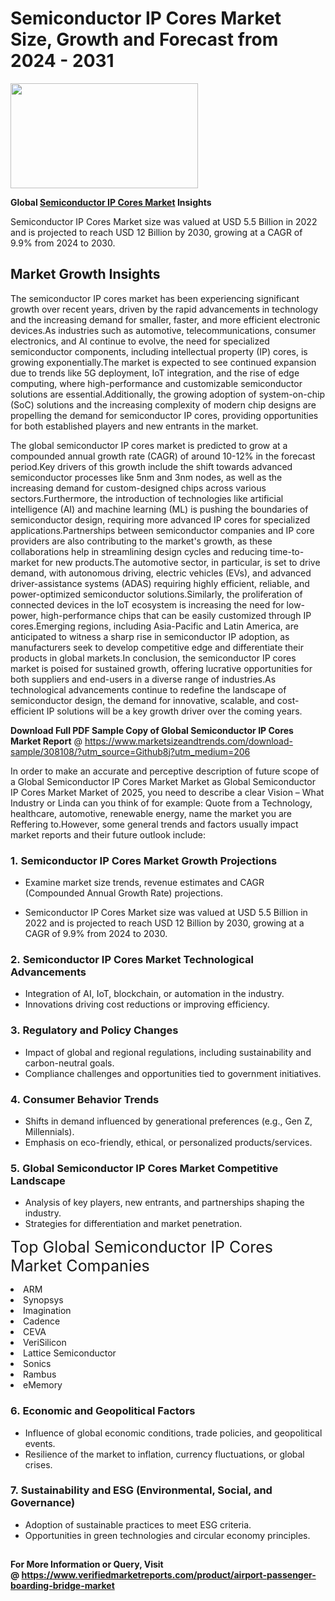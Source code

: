 <H1>Semiconductor IP Cores Market Size, Growth and Forecast from 2024 - 2031</H1><img class="aligncenter size-medium wp-image-584254" src="https://thirdeyenews.in/wp-content/uploads/2024/09/Global-Market-Research-300x168.jpeg" alt="" width="300" height="168" /><p><strong>Global&nbsp;<a href="https://www.marketsizeandtrends.com/download-sample/308108/?utm_source=Github8j?utm_medium=206">Semiconductor IP Cores Market</a> Insights</strong></p><p>Semiconductor IP Cores Market size was valued at USD 5.5 Billion in 2022 and is projected to reach USD 12 Billion by 2030, growing at a CAGR of 9.9% from 2024 to 2030.</p><p><h2>Market Growth Insights</h2> <p>The semiconductor IP cores market has been experiencing significant growth over recent years, driven by the rapid advancements in technology and the increasing demand for smaller, faster, and more efficient electronic devices.As industries such as automotive, telecommunications, consumer electronics, and AI continue to evolve, the need for specialized semiconductor components, including intellectual property (IP) cores, is growing exponentially.The market is expected to see continued expansion due to trends like 5G deployment, IoT integration, and the rise of edge computing, where high-performance and customizable semiconductor solutions are essential.Additionally, the growing adoption of system-on-chip (SoC) solutions and the increasing complexity of modern chip designs are propelling the demand for semiconductor IP cores, providing opportunities for both established players and new entrants in the market.</p> <p>The global semiconductor IP cores market is predicted to grow at a compounded annual growth rate (CAGR) of around 10-12% in the forecast period.Key drivers of this growth include the shift towards advanced semiconductor processes like 5nm and 3nm nodes, as well as the increasing demand for custom-designed chips across various sectors.Furthermore, the introduction of technologies like artificial intelligence (AI) and machine learning (ML) is pushing the boundaries of semiconductor design, requiring more advanced IP cores for specialized applications.Partnerships between semiconductor companies and IP core providers are also contributing to the market's growth, as these collaborations help in streamlining design cycles and reducing time-to-market for new products.The automotive sector, in particular, is set to drive demand, with autonomous driving, electric vehicles (EVs), and advanced driver-assistance systems (ADAS) requiring highly efficient, reliable, and power-optimized semiconductor solutions.Similarly, the proliferation of connected devices in the IoT ecosystem is increasing the need for low-power, high-performance chips that can be easily customized through IP cores.Emerging regions, including Asia-Pacific and Latin America, are anticipated to witness a sharp rise in semiconductor IP adoption, as manufacturers seek to develop competitive edge and differentiate their products in global markets.In conclusion, the semiconductor IP cores market is poised for sustained growth, offering lucrative opportunities for both suppliers and end-users in a diverse range of industries.As technological advancements continue to redefine the landscape of semiconductor design, the demand for innovative, scalable, and cost-efficient IP solutions will be a key growth driver over the coming years.</p> <p><span class=""><strong>Download Full PDF Sample Copy of Global Semiconductor IP Cores Market Report</strong> @ <a href="https://www.marketsizeandtrends.com/download-sample/308108/?utm_source=Github8j?utm_medium=206" target="_blank">https://www.marketsizeandtrends.com/download-sample/308108/?utm_source=Github8j?utm_medium=206</a></span></p><p>In order to make an accurate and perceptive description of future scope of a Global&nbsp;Semiconductor IP Cores Market Market as Global&nbsp;Semiconductor IP Cores Market Market of 2025, you need to describe a clear Vision &ndash; What Industry or Linda can you think of for example: Quote from a Technology, healthcare, automotive, renewable energy, name the market you are Reffering to.However, some general trends and factors usually impact market reports and their future outlook include:</p><h3>1.&nbsp;<strong>Semiconductor IP Cores Market Growth Projections</strong></h3><ul><li>Examine market size trends, revenue estimates and CAGR (Compounded Annual Growth Rate) projections.</li><li><p>Semiconductor IP Cores Market size was valued at USD 5.5 Billion in 2022 and is projected to reach USD 12 Billion by 2030, growing at a CAGR of 9.9% from 2024 to 2030.</p></li></ul><h3>2.&nbsp;<strong>Semiconductor IP Cores Market Technological Advancements</strong></h3><ul><li>Integration of AI, IoT, blockchain, or automation in the industry.</li><li>Innovations driving cost reductions or improving efficiency.</li></ul><h3>3.&nbsp;<strong>Regulatory and Policy Changes</strong></h3><ul><li>Impact of global and regional regulations, including sustainability and carbon-neutral goals.</li><li>Compliance challenges and opportunities tied to government initiatives.</li></ul><h3>4.&nbsp;<strong>Consumer Behavior Trends</strong></h3><ul><li>Shifts in demand influenced by generational preferences (e.g., Gen Z, Millennials).</li><li>Emphasis on eco-friendly, ethical, or personalized products/services.</li></ul><h3>5.&nbsp;<strong>Global Semiconductor IP Cores Market Competitive Landscape</strong></h3><ul><li>Analysis of key players, new entrants, and partnerships shaping the industry.</li><li>Strategies for differentiation and market penetration.</li></ul><p data-pm-slice="1 1 []"><span style="color: inherit; font-family: inherit; font-size: 25px;">Top Global Semiconductor IP Cores Market Companies</span></p><div class="" data-test-id=""><p><li>ARM</li><li> Synopsys</li><li> Imagination</li><li> Cadence</li><li> CEVA</li><li> VeriSilicon</li><li> Lattice Semiconductor</li><li> Sonics</li><li> Rambus</li><li> eMemory</li></p></div><h3>6.&nbsp;<strong>Economic and Geopolitical Factors</strong></h3><ul><li>Influence of global economic conditions, trade policies, and geopolitical events.</li><li>Resilience of the market to inflation, currency fluctuations, or global crises.</li></ul><h3>7.&nbsp;<strong>Sustainability and ESG (Environmental, Social, and Governance)</strong></h3><ul><li>Adoption of sustainable practices to meet ESG criteria.</li><li>Opportunities in green technologies and circular economy principles.</li></ul><h2><strong style="font-size: 14px;">For More Information or Query, Visit @&nbsp;</strong><a style="background-color: #ffffff; font-size: 14px;" href="https://www.marketsizeandtrends.com/report/semiconductor-ip-cores-market/" target="_blank">https://www.verifiedmarketreports.com/product/airport-passenger-boarding-bridge-market</a></h2>